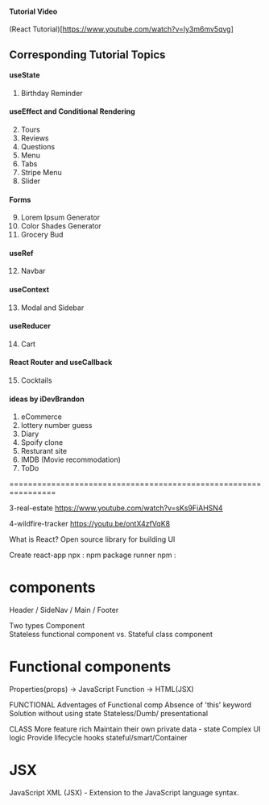 #### Tutorial Video

(React Tutorial)[https://www.youtube.com/watch?v=ly3m6mv5qvg]

## Corresponding Tutorial Topics

#### useState

1. Birthday Reminder

#### useEffect and Conditional Rendering

2. Tours
3. Reviews
4. Questions
5. Menu
6. Tabs
7. Stripe Menu
8. Slider

#### Forms

9. Lorem Ipsum Generator
10. Color Shades Generator
11. Grocery Bud

#### useRef

12. Navbar

#### useContext

13. Modal and Sidebar

#### useReducer

14. Cart

#### React Router and useCallback

15. Cocktails

#### ideas by iDevBrandon

1. eCommerce
2. lottery number guess
3. Diary
4. Spoify clone
5. Resturant site
6. IMDB (Movie recommodation)
7. ToDo

================================================================

3-real-estate
https://www.youtube.com/watch?v=sKs9FiAHSN4

4-wildfire-tracker
https://youtu.be/ontX4zfVqK8


What is React?
Open source library for building UI

Create react-app
npx : npm package runner
npm : 


# components 
Header / SideNav / Main / Footer 

Two types Component  
Stateless functional component vs. Stateful class component


# Functional components
Properties(props) -> JavaScript Function -> HTML(JSX)

FUNCTIONAL
Adventages of Functional comp
Absence of 'this' keyword
Solution without using state 
Stateless/Dumb/ presentational 

CLASS
More feature rich 
Maintain their own private data - state
Complex UI logic 
Provide lifecycle hooks
stateful/smart/Container

# JSX
JavaScript XML (JSX) - Extension to the JavaScript language syntax.

